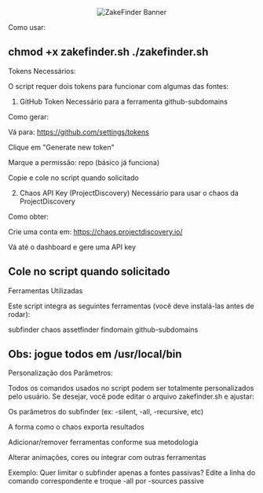 <p align="center">
  <img src="https://github.com/Lezake/ZakeFinder/blob/eb6f826a1f1e52f2489af88aeb19e2ad706b47b3/zakebanner.png" alt="ZakeFinder Banner" />
</p>

Como usar:

chmod +x zakefinder.sh
./zakefinder.sh
-----------------------
Tokens Necessários:

O script requer dois tokens para funcionar com algumas das fontes:

1. GitHub Token
Necessário para a ferramenta github-subdomains

Como gerar:

Vá para: https://github.com/settings/tokens

Clique em "Generate new token"

Marque a permissão: repo (básico já funciona)

Copie e cole no script quando solicitado

2. Chaos API Key (ProjectDiscovery)
Necessário para usar o chaos da ProjectDiscovery

Como obter:

Crie uma conta em: https://chaos.projectdiscovery.io/

Vá até o dashboard e gere uma API key

Cole no script quando solicitado
-----------------------
Ferramentas Utilizadas

Este script integra as seguintes ferramentas (você deve instalá-las antes de rodar):

subfinder
chaos
assetfinder
findomain
github-subdomains

Obs: jogue todos em /usr/local/bin
-----------------------
Personalização dos Parâmetros:

Todos os comandos usados no script podem ser totalmente personalizados pelo usuário.
Se desejar, você pode editar o arquivo zakefinder.sh e ajustar:

Os parâmetros do subfinder (ex: -silent, -all, -recursive, etc)

A forma como o chaos exporta resultados

Adicionar/remover ferramentas conforme sua metodologia

Alterar animações, cores ou integrar com outras ferramentas

Exemplo: Quer limitar o subfinder apenas a fontes passivas?
Edite a linha do comando correspondente e troque -all por -sources passive
